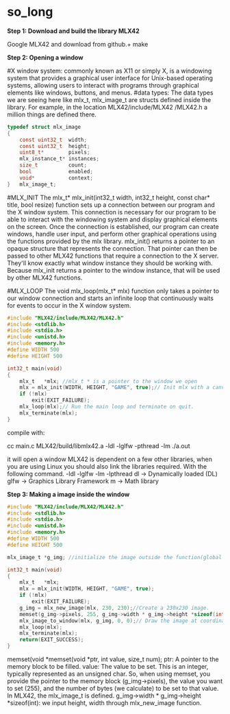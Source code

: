# so_long

**Step 1: Download and build the library MLX42**

Google MLX42 and download from github.+ make

**Step 2: Opening a window**

#X window system: commonly known as X11 or simply X, is a windowing system that provides a graphical user interface for Unix-based operating systems, allowing users to interact with programs through graphical elements like windows, buttons, and menus.
#data types: The data types we are seeing here like mlx_t, mlx_image_t are structs defined inside the library. For example, in the location MLX42/include/MLX42
/MLX42.h a million things are defined there. 
```c
typedef struct mlx_image
{
	const uint32_t	width;
	const uint32_t	height;
	uint8_t*		pixels;
	mlx_instance_t*	instances;
	size_t			count;
	bool			enabled;
	void*			context;
}	mlx_image_t;
```
#MLX_INIT
The mlx_t* mlx_init(int32_t width, int32_t height, const char* title, bool resize) function sets up a connection between our program and the X window system. This connection is necessary for our program to be able to interact with the windowing system and display graphical elements on the screen. Once the connection is established, our program can create windows, handle user input, and perform other graphical operations using the functions provided by the mlx library. mlx_init() returns a pointer to an opaque structure that represents the connection. That pointer can then be passed to other MLX42 functions that require a connection to the X server. They'll know exactly what window instance they should be working with.
Because mlx_init returns a pointer to the window instance, that will be used by other MLX42 functions.

#MLX_LOOP
The void mlx_loop(mlx_t* mlx) function only takes a pointer to our window connection and starts an infinite loop that continuously waits for events to occur in the X window system. 

``` c
#include "MLX42/include/MLX42/MLX42.h"
#include <stdlib.h>
#include <stdio.h>
#include <unistd.h>
#include <memory.h>
#define WIDTH 500
#define HEIGHT 500

int32_t main(void)
{
	mlx_t	*mlx; //mlx_t * is a pointer to the window we open
	mlx = mlx_init(WIDTH, HEIGHT, "GAME", true);// Init mlx with a canvas size of 500x500 and the ability to resize the window.
	if (!mlx)
		exit(EXIT_FAILURE);
	mlx_loop(mlx);// Run the main loop and terminate on quit. 
	mlx_terminate(mlx);
}
```
compile with:

cc main.c MLX42/build/libmlx42.a -ldl -lglfw -pthread -lm
./a.out 

it will open a window
MLX42 is dependent on a few other libraries, when you are using Linux you should also link the libraries required. With the following command.
-ldl -lglfw -lm -lpthread
dl -> Dynamically loaded (DL)
glfw -> Graphics Library Framework
m -> Math library

**Step 3: Making a image inside the window**

``` c
#include "MLX42/include/MLX42/MLX42.h"
#include <stdlib.h>
#include <stdio.h>
#include <unistd.h>
#include <memory.h>
#define WIDTH 500
#define HEIGHT 500

mlx_image_t	*g_img; //initialize the image outside the function(global variable?)!

int32_t main(void)
{
	mlx_t	*mlx;
	mlx = mlx_init(WIDTH, HEIGHT, "GAME", true);
	if (!mlx)
		exit(EXIT_FAILURE);
	g_img = mlx_new_image(mlx, 230, 230);//Create a 230x230 image.
	memset(g_img->pixels, 255, g_img->width * g_img->height *sizeof(int));//lot going on
	mlx_image_to_window(mlx, g_img, 0, 0);// Draw the image at coordinate (0, 0).
	mlx_loop(mlx);
	mlx_terminate(mlx);
	return(EXIT_SUCCESS);
}
```
memset(void *memset(void *ptr, int value, size_t num);
ptr: A pointer to the memory block to be filled.
value: The value to be set. This is an integer, typically represented as an unsigned char. 
So, when using memset, you provide the pointer to the memory block (g_img->pixels), the value you want to set (255), and the number of bytes (we calculate) to be set to that value.
In MLX42, the mlx_image_t is defined.
g_img->width * g_img->height *sizeof(int): we input height, width through mlx_new_image function.

